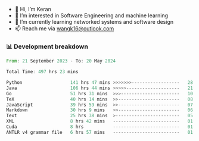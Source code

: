 - 👋 Hi, I’m Keran
- 👀 I’m interested in Software Engineering and machine learning
- 🌱 I’m currently learning networked systems and software design
- 📫 Reach me via wangk16@outlook.com


###  📊 Development breakdown
<!--START_SECTION:waka-->

```rust
From: 21 September 2023 - To: 20 May 2024

Total Time: 497 hrs 23 mins

Python                  141 hrs 47 mins >>>>>>>------------------   28.26 %
Java                    106 hrs 44 mins >>>>>--------------------   21.28 %
Go                      51 hrs 31 mins  >>>----------------------   10.27 %
TeX                     40 hrs 14 mins  >>-----------------------   08.02 %
JavaScript              39 hrs 59 mins  >>-----------------------   07.97 %
Markdown                30 hrs 9 mins   >>-----------------------   06.01 %
Text                    25 hrs 38 mins  >------------------------   05.11 %
XML                     8 hrs 42 mins   -------------------------   01.74 %
Cuda                    8 hrs           -------------------------   01.60 %
ANTLR v4 grammar file   6 hrs 57 mins   -------------------------   01.39 %
```

<!--END_SECTION:waka-->

<!---
keran-w/keran-w is a ✨ special ✨ repository because its `README.md` (this file) appears on your GitHub profile.
You can click the Preview link to take a look at your changes.
--->
